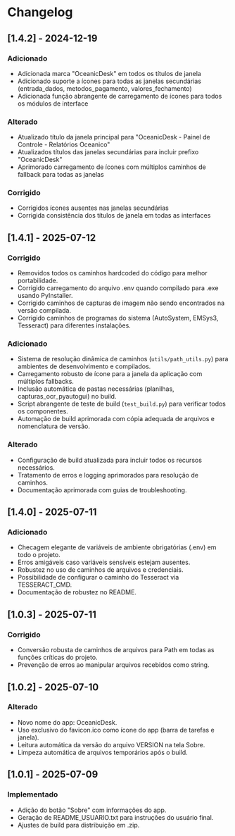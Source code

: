 # Changelog

## [1.4.2] - 2024-12-19
### Adicionado
- Adicionada marca "OceanicDesk" em todos os títulos de janela
- Adicionado suporte a ícones para todas as janelas secundárias (entrada_dados, metodos_pagamento, valores_fechamento)
- Adicionada função abrangente de carregamento de ícones para todos os módulos de interface

### Alterado
- Atualizado título da janela principal para "OceanicDesk - Painel de Controle - Relatórios Oceanico"
- Atualizados títulos das janelas secundárias para incluir prefixo "OceanicDesk"
- Aprimorado carregamento de ícones com múltiplos caminhos de fallback para todas as janelas

### Corrigido
- Corrigidos ícones ausentes nas janelas secundárias
- Corrigida consistência dos títulos de janela em todas as interfaces

## [1.4.1] - 2025-07-12
### Corrigido
- Removidos todos os caminhos hardcoded do código para melhor portabilidade.
- Corrigido carregamento do arquivo .env quando compilado para .exe usando PyInstaller.
- Corrigido caminhos de capturas de imagem não sendo encontrados na versão compilada.
- Corrigido caminhos de programas do sistema (AutoSystem, EMSys3, Tesseract) para diferentes instalações.

### Adicionado
- Sistema de resolução dinâmica de caminhos (`utils/path_utils.py`) para ambientes de desenvolvimento e compilados.
- Carregamento robusto de ícone para a janela da aplicação com múltiplos fallbacks.
- Inclusão automática de pastas necessárias (planilhas, capturas_ocr_pyautogui) no build.
- Script abrangente de teste de build (`test_build.py`) para verificar todos os componentes.
- Automação de build aprimorada com cópia adequada de arquivos e nomenclatura de versão.

### Alterado
- Configuração de build atualizada para incluir todos os recursos necessários.
- Tratamento de erros e logging aprimorados para resolução de caminhos.
- Documentação aprimorada com guias de troubleshooting.

## [1.4.0] - 2025-07-11
### Adicionado
- Checagem elegante de variáveis de ambiente obrigatórias (.env) em todo o projeto.
- Erros amigáveis caso variáveis sensíveis estejam ausentes.
- Robustez no uso de caminhos de arquivos e credenciais.
- Possibilidade de configurar o caminho do Tesseract via TESSERACT_CMD.
- Documentação de robustez no README.

## [1.0.3] - 2025-07-11
### Corrigido
- Conversão robusta de caminhos de arquivos para Path em todas as funções críticas do projeto.
- Prevenção de erros ao manipular arquivos recebidos como string.

## [1.0.2] - 2025-07-10
### Alterado
- Novo nome do app: OceanicDesk.
- Uso exclusivo do favicon.ico como ícone do app (barra de tarefas e janela).
- Leitura automática da versão do arquivo VERSION na tela Sobre.
- Limpeza automática de arquivos temporários após o build.

## [1.0.1] - 2025-07-09
### Implementado
- Adição do botão "Sobre" com informações do app.
- Geração de README_USUARIO.txt para instruções do usuário final.
- Ajustes de build para distribuição em .zip.

